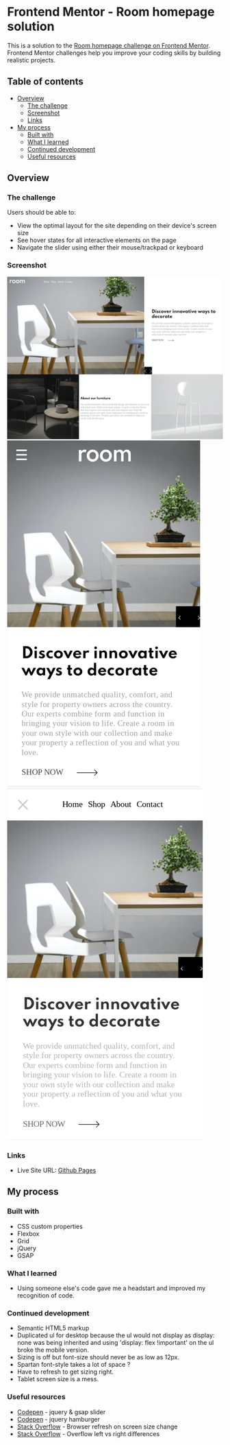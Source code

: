 # Frontend Mentor - Room homepage solution

This is a solution to the [Room homepage challenge on Frontend Mentor](https://www.frontendmentor.io/challenges/room-homepage-BtdBY_ENq). Frontend Mentor challenges help you improve your coding skills by building realistic projects.

## Table of contents

- [Overview](#overview)
  - [The challenge](#the-challenge)
  - [Screenshot](#screenshot)
  - [Links](#links)
- [My process](#my-process)
  - [Built with](#built-with)
  - [What I learned](#what-i-learned)
  - [Continued development](#continued-development)
  - [Useful resources](#useful-resources)

## Overview

### The challenge

Users should be able to:

- View the optimal layout for the site depending on their device's screen size
- See hover states for all interactive elements on the page
- Navigate the slider using either their mouse/trackpad or keyboard

### Screenshot

![](./room-desktop.png)
![](./room-mobile.png)
![](./room-mobile-nav.png)

### Links

- Live Site URL: [Github Pages](https://jdegand.github.io/room-homepage)

## My process

### Built with

- CSS custom properties
- Flexbox
- Grid
- jQuery
- GSAP

### What I learned

- Using someone else's code gave me a headstart and improved my recognition of code.    

### Continued development

- Semantic HTML5 markup
- Duplicated ul for desktop because the ul would not display as display: none was being inherited and using 'display: flex !important' on the ul broke the mobile version.  
- Sizing is off but font-size should never be as low as 12px.
- Spartan font-style takes a lot of space ?
- Have to refresh to get sizing right.
- Tablet screen size is a mess.

### Useful resources

- [Codepen](https://codepen.io/gvrban/pen/qjbpaa) - jquery & gsap slider
- [Codepen](https://codepen.io/g13nn/pen/eHGEF) - jquery hamburger
- [Stack Overflow](https://stackoverflow.com/questions/38598278/browser-refresh-on-screen-size) - Browser refresh on screen size change
- [Stack Overflow](https://stackoverflow.com/questions/36531708/why-can-absolutely-positioned-elements-make-areas-scrollable) - Overflow left vs right differences
